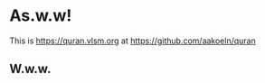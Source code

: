 ---
---

# As.w.w!
  
  This is <https://quran.vlsm.org> at <https://github.com/aakoeln/quran>

## W.w.w.

  
